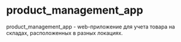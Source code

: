 # product_management_app
product_management_app - web-приложение для учета товара на складах, расположенных в разных локациях.
